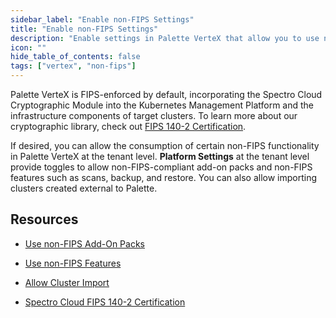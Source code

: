 ```yaml
---
sidebar_label: "Enable non-FIPS Settings"
title: "Enable non-FIPS Settings"
description: "Enable settings in Palette VerteX that allow you to use non-FIPS resources and perform non-FIPS compliant actions."
icon: ""
hide_table_of_contents: false
tags: ["vertex", "non-fips"]
---
```





Palette VerteX is FIPS-enforced by default, incorporating the Spectro Cloud Cryptographic Module into the Kubernetes Management Platform and the infrastructure components of target clusters. To learn more about our cryptographic library, check out [FIPS 140-2 Certification](/compliance#fips140-2).

If desired, you can allow the consumption of certain non-FIPS functionality in Palette VerteX at the tenant level. **Platform Settings** at the tenant level provide toggles to allow non-FIPS-compliant add-on packs and non-FIPS features such as scans, backup, and restore. You can also allow importing clusters created external to Palette.


## Resources

- [Use non-FIPS Add-On Packs](/vertex/system-management/enable-non-fips-settings/use-non-fips-addon-packs)


- [Use non-FIPS Features](/vertex/system-management/enable-non-fips-settings/use-non-fips-features)


- [Allow Cluster Import](/vertex/system-management/enable-non-fips-settings/allow-cluster-import)


- [Spectro Cloud FIPS 140-2 Certification](/compliance#fips140-2)

<br />

